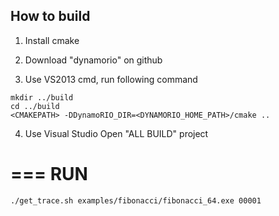 How to build
---

1. Install cmake 

2. Download "dynamorio" on github

3. Use VS2013 cmd, run following command


```
mkdir ../build
cd ../build
<CMAKEPATH> -DDynamoRIO_DIR=<DYNAMORIO_HOME_PATH>/cmake ..
```

4. Use Visual Studio Open "ALL BUILD" project


===
RUN
===
```
./get_trace.sh examples/fibonacci/fibonacci_64.exe 00001
```
